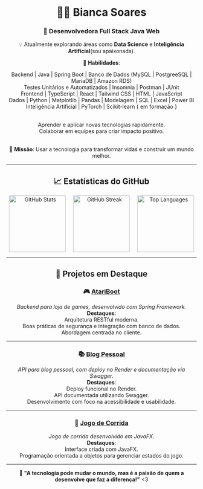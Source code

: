 <div align="center">  
      
# 👩‍💻 **Bianca Soares**       

### 💼 Desenvolvedora Full Stack Java Web<br>
 
💡 Atualmente explorando áreas como **Data Science** e **Inteligência Artificial**(sou apaixonada).<br>  
  
🌱 **Habilidades**:<br> 

 Backend | Java | Spring Boot | Banco de Dados (MySQL | PostgreeSQL | MariaDB | Amazon RDS)<br> 
 Testes Unitários e Automatizados | Insomnia | Postman | JUnit <br> 
 Frontend | TypeScript | React | Tailwind CSS | HTML | JavaScript<br> 
 Dados | Python | Matplotlib | Pandas | Modelagem | SQL | Excel | Power BI<br> 
 Inteligência Artificial | PyTorch | Scikit-learn { em formação }<br> <br> 
 
 Aprender e aplicar novas tecnologias rapidamente.<br> 
 Colaborar em equipes para criar impacto positivo.<br><br>
 
🚀 **Missão**: Usar a tecnologia para transformar vidas e construir um mundo melhor.

</div>

---

<div align="center">

## 📈 **Estatísticas do GitHub**
  
<div style="display: flex; justify-content: center; gap: 20px; flex-wrap: wrap;">

<img src="https://github-readme-stats.vercel.app/api?username=biancasuarz&theme=radical&hide_border=false&include_all_commits=true&count_private=true" alt="GitHub Stats" height="150px" />
<img src="https://github-readme-streak-stats.herokuapp.com/?user=biancasuarz&theme=radical&hide_border=false" alt="GitHub Streak" height="150px" />
<img src="https://github-readme-stats.vercel.app/api/top-langs/?username=biancasuarz&theme=radical&hide_border=false&layout=compact" alt="Top Languages" height="150px" />

</div>

</div>

---

<div align="center">

## 🌟 **Projetos em Destaque**

### 🎮 [**AtariBoot**](https://github.com/biancasuarz/AtariBoot)  
_Backend para loja de games, desenvolvido com Spring Framework._  
**Destaques**:  
 Arquitetura RESTful moderna.  
 Boas práticas de segurança e integração com banco de dados.  
 Abordagem centrada no cliente.

---

### 📚 [**Blog Pessoal**](https://github.com/biancasuarz/db_blogpessoal)  
_API para blog pessoal, com deploy no Render e documentação via Swagger._  
**Destaques**:  
 Deploy funcional no Render.  
 API documentada utilizando Swagger.  
 Desenvolvimento com foco na acessibilidade e usabilidade.

--- 

### 🚗 [**Jogo de Corrida**](https://github.com/biancasuarz/Games)  
_Jogo de corrida desenvolvido em JavaFX._  
**Destaques**:  
 Interface criada com JavaFX.  
 Programação orientada a objetos para gerenciar estados do jogo.  

</div>

---

<div align="center">


🌟 **"A tecnologia pode mudar o mundo, mas é a paixão de quem a desenvolve que faz a diferença!"** <3 <br><br>

</div>

